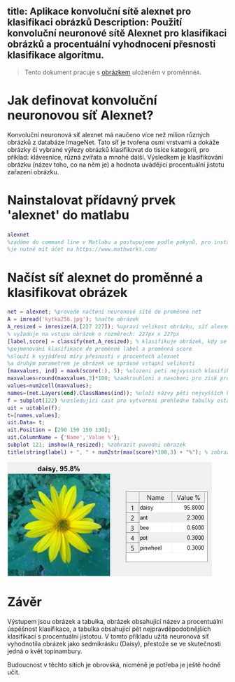 title: Aplikace konvoluční sítě alexnet pro klasifikaci obrázků
Description: Použití konvoluční neuronové sítě Alexnet pro klasifikaci obrázků a procentuální vyhodnocení přesnosti klasifikace algoritmu.
---
>Tento dokument pracuje s [obrázkem](/zodoc/assets/img/kytka256.jpg) uloženém v proměnné`A`.

# Jak definovat konvoluční neuronovou síť Alexnet?
Konvoluční neuronová síť alexnet má naučeno více než milion různých obrázků z databáze ImageNet. Tato síť je tvořena osmi vrstvami a dokáže obrázky či vybrané výřezy obrázků klasifikovat do tisíce kategorií, pro příklad: klávesnice, různá zvířata a mnohé další. 
Výsledkem je klasifikování obrázku (název toho, co na něm je) a hodnota uvádějící procentuální jistotu zařazení obrázku.


# Nainstalovat přídavný prvek 'alexnet' do matlabu
```matlab
alexnet 
%zadáme do command line v Matlabu a postupujeme podle pokynů, pro instalaci
%je nutné mít účet na https://www.mathworks.com/
```

# Načíst síť alexnet do proměnné a klasifikovat obrázek
```matlab
net = alexnet; %provede načtení neuronové sítě do proměnné net
A = imread('kytka256.jpg'); %načte obrázek
A_resized = imresize(A,[227 227]); %upraví velikost obrázku, síť alexnet
% vyžaduje na vstupu obrázek o rozměrech: 227px x 227px
[label,score] = classify(net,A_resized); % klasifikuje obrázek, kdy se ukládá
%pojmenování klasifikace do proměnné label a proměnná score
%slouží k vyjádření míry přesnosti v procentech alexnet 
%a druhým parametrem je obrázek ve správné vstupní velikosti
[maxvalues, ind] = maxk(score(:), 5); %ulozeni peti nejvyssich klasifikaci
maxvalues=round(maxvalues,3)*100; %zaokrouhleni a nasobeni pro zisk procent
values=num2cell(maxvalues);
names=(net.Layers(end).ClassNames(ind)); %uloží názvy pěti nejvyšších klasifikací
f = subplot(122) %nasledujici cast pro vytvoreni prehledne tabulky ostatnich klasifikaci
uit = uitable(f);
t=[names,values];
uit.Data= t;
uit.Position = [290 150 150 130]; 
uit.ColumnName = {'Name','Value %'};
subplot 121; imshow(A_resized); %zobrazit puvodni obrazek
title(string(label) + ", " + num2str(max(score)*100,3) + "%"); % zobrazeni nazvu a procent
```
![](../media/2018-11-15-0-0-0.jpg)

# Závěr
Výstupem jsou obrázek a tabulka, obrázek obsahující název a procentuální úspěšnost klasifikace, a tabulka obsahující pět nejpravděpodobnějších klasifikací s procentuální jistotou.
V tomto příkladu užitá neuronová síť vyhodnotila obrázek jako sedmikrásku (Daisy), přestože se ve skutečnosti jedná o květ topinambury.

Budoucnost v těchto sítích je obrovská, nicméně je potřeba je ještě hodně učit.

